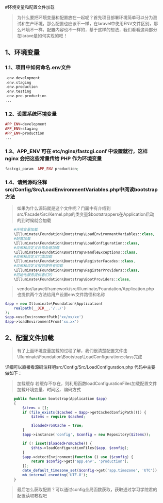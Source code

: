 #环境变量和配置文件加载
> 为什么要把环境变量和配置放在一起呢？首先项目部署环境简单可以分为测试和生产环境，那么配置也应该不一样，在laravel中使用ENV文件区别，那么环境不一样，配置内容也不一样的，基于这样的想法，我们看看这两部分在larave是如何实现的吧！

## 1、环境变量

### 1.1、项目中如何命名.env文件
```php
.env.development
.env.staging 
.env.production
.env.testing
.env.pre-production
...
```
### 1.2、设置系统环境变量
```php
APP_ENV=development
APP_ENV=staging
APP_ENV=production
...
```
### 1.3、APP_ENV 可在 etc/nginx/fastcgi.conf 中设置就行，这样 nginx 会把这些常量传给 PHP 作为环境变量
```php
fastcgi_param  APP_ENV production;
```

### 1.4、请到源码注释src/Config/Src/LoadEnvironmentVariables.php中阅读bootstrap方法
> 如果为什么源码就是这个文件呢？门面中有介绍到src/Facade/Src/Kernel.php的类变量$bootstrappers在Application启动的到时候就会加载
```php
    #环境变量加载
    \Illuminate\Foundation\Bootstrap\LoadEnvironmentVariables::class,
    #配置加载
    \Illuminate\Foundation\Bootstrap\LoadConfiguration::class,
    #自带和自定义异常处理加载
    \Illuminate\Foundation\Bootstrap\HandleExceptions::class,
    #自带和自定义门面加载
    \Illuminate\Foundation\Bootstrap\RegisterFacades::class,
    #自带和自定义服务提供者加载
    \Illuminate\Foundation\Bootstrap\RegisterProviders::class,
    #初始化服务提供者们的
    \Illuminate\Foundation\Bootstrap\BootProviders::class,
```
> vendor/laravel/framework/src/Illuminate/Foundation/Application.php也提供两个方法给用户设置env文件路径和名称

```php
$app = new Illuminate\Foundation\Application(
    realpath(__DIR__.'/../')
);
$app->useEnvironmentPath('xx/xx/xx')
$app->loadEnvironmentFrom('xx.xx')
```

## 2、配置文件加载
> 有了上面环境变量加载的过程了解，我们很清楚配置文件由\Illuminate\Foundation\Bootstrap\LoadConfiguration::class完成

详细可以直接看源码注释吧src/Config/Src/LoadConfiguration.php
代码中主要做如下：
>加载缓存
>若缓存不存在，则利用函数loadConfigurationFiles加载配置文件
>加载环境变量、时间区、编码方式
```php
    public function bootstrap(Application $app)
    {
        $items = [];
        if (file_exists($cached = $app->getCachedConfigPath())) {
            $items = require $cached;

            $loadedFromCache = true;
        }
        $app->instance('config', $config = new Repository($items));

        if (! isset($loadedFromCache)) {
            $this->loadConfigurationFiles($app, $config);
        }
        $app->detectEnvironment(function () use ($config) {
            return $config->get('app.env', 'production');
        });
        date_default_timezone_set($config->get('app.timezone', 'UTC'));
        mb_internal_encoding('UTF-8');
    }
```
>最后怎么获取配置？可以通过config全局函数获取，获取通过学习学院君的配置读取教程吧